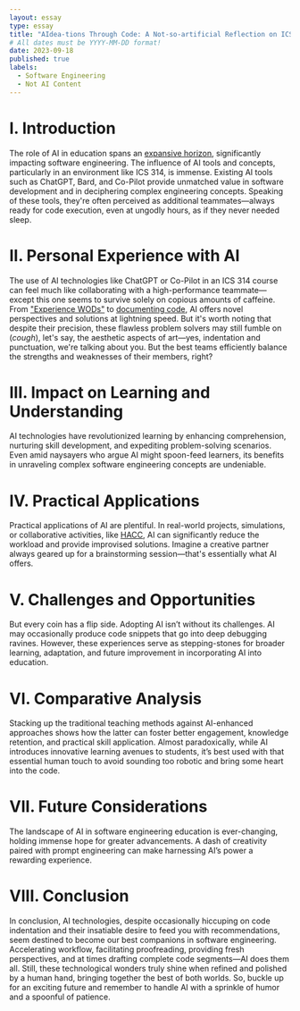 ```yaml
---
layout: essay
type: essay
title: "AIdea-tions Through Code: A Not-so-artificial Reflection on ICS 314"
# All dates must be YYYY-MM-DD format!
date: 2023-09-18
published: true
labels:
  - Software Engineering
  - Not AI Content
---
```


# I. Introduction

The role of AI in education spans an [expansive horizon](http://insert_your_link_here.com), significantly impacting software engineering. The influence of AI tools and concepts, particularly in an environment like ICS 314, is immense. Existing AI tools such as ChatGPT, Bard, and Co-Pilot provide unmatched value in software development and in deciphering complex engineering concepts. Speaking of these tools, they're often perceived as additional teammates—always ready for code execution, even at ungodly hours, as if they never needed sleep.

# II. Personal Experience with AI

The use of AI technologies like ChatGPT or Co-Pilot in an ICS 314 course can feel much like collaborating with a high-performance teammate—except this one seems to survive solely on copious amounts of caffeine. From ["Experience WODs"](link_to_wods) to [documenting code](code_documentation.md), AI offers novel perspectives and solutions at lightning speed. But it's worth noting that despite their precision, these flawless problem solvers may still fumble on (*cough*), let's say, the aesthetic aspects of art—yes, indentation and punctuation, we're talking about you. But the best teams efficiently balance the strengths and weaknesses of their members, right?

# III. Impact on Learning and Understanding

AI technologies have revolutionized learning by enhancing comprehension, nurturing skill development, and expediting problem-solving scenarios. Even amid naysayers who argue AI might spoon-feed learners, its benefits in unraveling complex software engineering concepts are undeniable.

# IV. Practical Applications

Practical applications of AI are plentiful. In real-world projects, simulations, or collaborative activities, like [HACC](hacc_website_link), AI can significantly reduce the workload and provide improvised solutions. Imagine a creative partner always geared up for a brainstorming session—that's essentially what AI offers.

# V. Challenges and Opportunities

But every coin has a flip side. Adopting AI isn’t without its challenges. AI may occasionally produce code snippets that go into deep debugging ravines. However, these experiences serve as stepping-stones for broader learning, adaptation, and future improvement in incorporating AI into education.

# VI. Comparative Analysis

Stacking up the traditional teaching methods against AI-enhanced approaches shows how the latter can foster better engagement, knowledge retention, and practical skill application. Almost paradoxically, while AI introduces innovative learning avenues to students, it’s best used with that essential human touch to avoid sounding too robotic and bring some heart into the code.

# VII. Future Considerations

The landscape of AI in software engineering education is ever-changing, holding immense hope for greater advancements. A dash of creativity paired with prompt engineering can make harnessing AI’s power a rewarding experience.

# VIII. Conclusion

In conclusion, AI technologies, despite occasionally hiccuping on code indentation and their insatiable desire to feed you with recommendations, seem destined to become our best companions in software engineering. Accelerating workflow, facilitating proofreading, providing fresh perspectives, and at times drafting complete code segments—AI does them all. Still, these technological wonders truly shine when refined and polished by a human hand, bringing together the best of both worlds. So, buckle up for an exciting future and remember to handle AI with a sprinkle of humor and a spoonful of patience.
